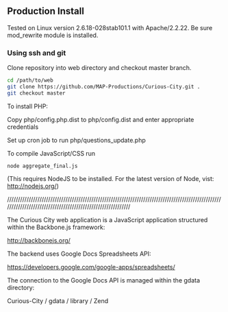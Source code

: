 ## Production Install

Tested on Linux version 2.6.18-028stab101.1 with Apache/2.2.22. Be sure mod_rewrite module is installed.

### Using ssh and git

Clone repository into web directory and checkout master branch.

```bash
cd /path/to/web
git clone https://github.com/MAP-Productions/Curious-City.git .
git checkout master
```

To install PHP:

Copy php/config.php.dist to php/config.dist and enter appropriate credentials

Set up cron job to run php/questions_update.php

To compile JavaScript/CSS run

```
node aggregate_final.js
```

(This requires NodeJS to be installed. For the latest version of Node, vist: http://nodejs.org/)

////////////////////////////////////////////////////////////////////////////////////////////////////////////////////////////////////////////////////////////

The Curious City web application is a JavaScript application structured within the Backbone.js framework:

http://backbonejs.org/

The backend uses Google Docs Spreadsheets API:

https://developers.google.com/google-apps/spreadsheets/

The connection to the Google Docs API is managed within the gdata directory:

Curious-City / gdata / library / Zend




